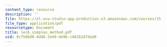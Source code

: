 ```yaml
---
content_type: resource
description: ''
file: https://ol-ocw-studio-app-production.s3.amazonaws.com/courses/15-066j-system-optimization-and-analysis-for-manufacturing-summer-2003/9cf58bd04d462e49de96c4626247dad9_lec6_simplex_method.pdf
file_type: application/pdf
resourcetype: Document
title: lec6_simplex_method.pdf
uid: 9cf58bd0-4d46-2e49-de96-c4626247dad9
---
```

